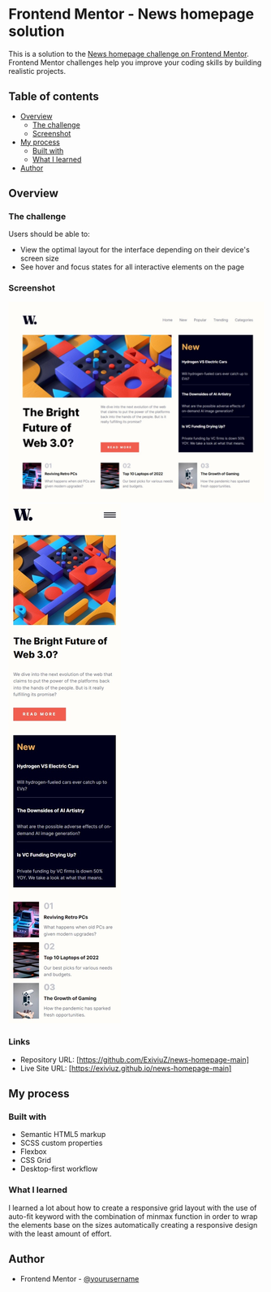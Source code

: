 # Frontend Mentor - News homepage solution

This is a solution to the [News homepage challenge on Frontend Mentor](https://www.frontendmentor.io/challenges/news-homepage-H6SWTa1MFl). Frontend Mentor challenges help you improve your coding skills by building realistic projects.

## Table of contents

- [Overview](#overview)
  - [The challenge](#the-challenge)
  - [Screenshot](#screenshot)
- [My process](#my-process)
  - [Built with](#built-with)
  - [What I learned](#what-i-learned)
- [Author](#author)

## Overview

### The challenge

Users should be able to:

- View the optimal layout for the interface depending on their device's screen size
- See hover and focus states for all interactive elements on the page

### Screenshot

![](./screenshots/web-view.jpeg)
![](./screenshots/mobile-view.jpeg)

### Links

- Repository URL: [https://github.com/ExiviuZ/news-homepage-main]
- Live Site URL: [https://exiviuz.github.io/news-homepage-main]

## My process

### Built with

- Semantic HTML5 markup
- SCSS custom properties
- Flexbox
- CSS Grid
- Desktop-first workflow

### What I learned

I learned a lot about how to create a responsive grid layout with the use of auto-fit keyword with the combination of minmax function in order to wrap the elements base on the sizes automatically creating a responsive design with the least amount of effort.

## Author

- Frontend Mentor - [@yourusername](https://www.frontendmentor.io/profile/exiviuz)

